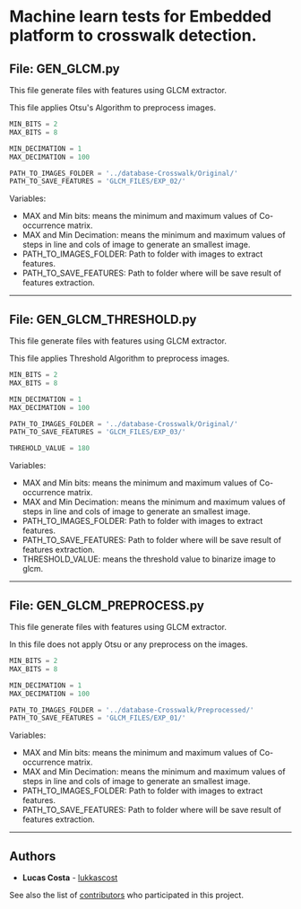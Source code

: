 # Machine learn tests for Embedded platform to crosswalk detection.


## File: GEN_GLCM.py

This file generate files with features using GLCM extractor.

This file applies Otsu's Algorithm to preprocess images.

```python
MIN_BITS = 2
MAX_BITS = 8

MIN_DECIMATION = 1
MAX_DECIMATION = 100

PATH_TO_IMAGES_FOLDER = '../database-Crosswalk/Original/'
PATH_TO_SAVE_FEATURES = 'GLCM_FILES/EXP_02/'
```

Variables: 
 - MAX and Min bits: means the minimum and maximum values of Co-occurrence matrix.
 - MAX and Min Decimation: means the minimum and maximum values of steps in line and cols of image to generate an smallest image.
 - PATH_TO_IMAGES_FOLDER: Path to folder with images to extract features.
 - PATH_TO_SAVE_FEATURES: Path to folder where will be save result of features extraction.
--- 


## File: GEN_GLCM_THRESHOLD.py

This file generate files with features using GLCM extractor.

This file applies Threshold Algorithm to preprocess images.

```python
MIN_BITS = 2
MAX_BITS = 8

MIN_DECIMATION = 1
MAX_DECIMATION = 100

PATH_TO_IMAGES_FOLDER = '../database-Crosswalk/Original/'
PATH_TO_SAVE_FEATURES = 'GLCM_FILES/EXP_03/'

THREHOLD_VALUE = 180
```

Variables: 
 - MAX and Min bits: means the minimum and maximum values of Co-occurrence matrix.
 - MAX and Min Decimation: means the minimum and maximum values of steps in line and cols of image to generate an smallest image.
 - PATH_TO_IMAGES_FOLDER: Path to folder with images to extract features.
 - PATH_TO_SAVE_FEATURES: Path to folder where will be save result of features extraction.
 - THRESHOLD_VALUE: means the threshold value to binarize image to glcm.
--- 

## File: GEN_GLCM_PREPROCESS.py

This file generate files with features using GLCM extractor.

In this file does not apply Otsu or any preprocess on the  images.

```python
MIN_BITS = 2
MAX_BITS = 8

MIN_DECIMATION = 1
MAX_DECIMATION = 100

PATH_TO_IMAGES_FOLDER = '../database-Crosswalk/Preprocessed/'
PATH_TO_SAVE_FEATURES = 'GLCM_FILES/EXP_01/'
```

Variables: 
 - MAX and Min bits: means the minimum and maximum values of Co-occurrence matrix.
 - MAX and Min Decimation: means the minimum and maximum values of steps in line and cols of image to generate an smallest image.
 - PATH_TO_IMAGES_FOLDER: Path to folder with images to extract features.
 - PATH_TO_SAVE_FEATURES: Path to folder where will be save result of features extraction.
 
 ---
 
## Authors

* **Lucas Costa** - [lukkascost](https://github.com/lukkascost)

See also the list of [contributors](https://github.com/lukkascost/py_Crosswalk/contributors) who participated in this project.
